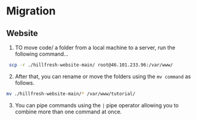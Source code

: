 # Migration

## Website

1. TO move code/ a folder from a local machine to a server, run the following command...

```bash
 scp -r ./hillfresh-website-main/ root@46.101.233.96:/var/www/
```

2. After that, you can rename or move the folders using the `mv command` as follows.

```bash
mv ./hillfresh-website-main/* /var/www/tutorial/
```

3. You can pipe commands using the `|` pipe operator allowing you to combine more than one command at once.
